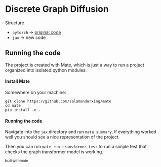 # Discrete Graph Diffusion

Structure

- `pytorch` $\rightarrow$ [original code](https://github.com/cvignac/DiGress)
- `jax` $\rightarrow$ new code

## Running the code

The project is created with Mate, which is just a way to run a project organized into isolated python modules.

#### Install Mate

Somewhere on your machine:
```
git clone https://github.com/salamanderxing/mate
cd mate
pip install -e .
```

#### Running the code
Navigate into the `jax` directory and run `mate summary`. If everything worked well you should see a nice representation of the project. 

Then you can run `mate run transformer_test` to run a simple test that checks the graph transformer model is working.

<small>builtwithmate</small>
